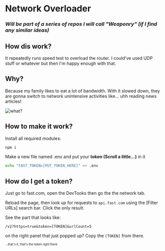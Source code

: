# Network Overloader
### *Will be part of a series of repos I will call "Weaponry" (if I find any similar ideas)*

## How dis work?

It repeatedly runs speed test to overload the router.
I could've used UDP stuff or whatever but then I'm happy enough with that.

## Why?

Because my family likes to eat a lot of bandwidth. With it slowed down, they are gonna switch to network unintensive activities like... uhh reading news articles!

![what?](https://cdn.discordapp.com/attachments/800101004057378858/805079255377641492/unknown.png)

## How to make it work?

Install all required modules:
```bash
npm i
```

Make a new file named .env and put your **token (Scroll a little...)** in it
```bash
echo "FAST_TOKEN=[PUT_TOKEN_HERE]" >> .env
```

## How do I get a token?
Just go to fast.com, open the DevTooks then go the the network tab.

Reload the page, then look up for requests to `api.fast.com` using the [Filter URLs] search bar.
Click the only result.


See the part that looks like: 
```text
/v2?https=true&token=[TOKEN]&urlCount=5
```
 on the right panel that just popped up? Copy the `[TOKEN]` from there.

<sub><sup>...that's it, that's the token right there</sup></sub>

